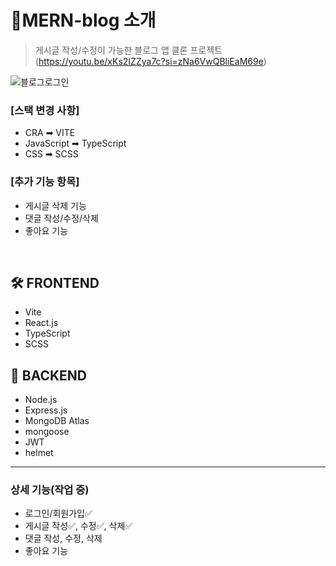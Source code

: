 # 📝MERN-blog 소개

> 게시글 작성/수정이 가능한 블로그 앱 클론 프로젝트<br/>
> (https://youtu.be/xKs2IZZya7c?si=zNa6VwQBliEaM69e)<br/>

![블로그로그인](https://github.com/9woody5/MERN-blog/assets/102839522/c1c9dd3e-6ee7-4623-a77c-8fbc7a70a3c9)


### [스택 변경 사항]

- CRA ➡ VITE<br/>
- JavaScript ➡ TypeScript<br/>
- CSS ➡ SCSS<br>

### [추가 기능 항목]

- 게시글 삭제 기능
- 댓글 작성/수정/삭제
- 좋아요 기능

<br>

## 🛠 FRONTEND

- Vite
- React.js
- TypeScript
- SCSS

## 📡 BACKEND

- Node.js
- Express.js
- MongoDB Atlas
- mongoose
- JWT
- helmet

---

### 상세 기능(작업 중)

- 로그인/회원가입✅
- 게시글 작성✅, 수정✅, 삭제✅
- 댓글 작성, 수정, 삭제
- 좋아요 기능
